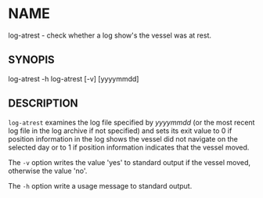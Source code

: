 # NAME

log-atrest - check whether a log show's the vessel was at rest.

## SYNOPIS

log-atrest -h
log-atrest [-v] [yyyymmdd]

## DESCRIPTION

`log-atrest` examines the log file specified by *yyyymmdd* (or the most
recent log file in the log archive if not specified) and sets its exit
value to 0 if position information in the log shows the vessel did not
navigate on the selected day or to 1 if position information indicates
that the vessel moved.

The `-v` option writes the value 'yes' to standard output if the vessel
moved, otherwise the value 'no'.

The `-h` option write a usage message to standard output.
